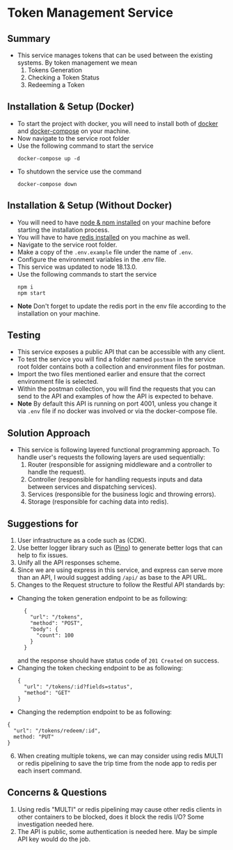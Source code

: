# Token Management Service
## Summary
- This service manages tokens that can be used between the existing systems. By token management we mean 
  1. Tokens Generation
  2. Checking a Token Status
  3. Redeeming a Token
## Installation & Setup (Docker)
- To start the project with docker, you will need to install both of [docker](https://docs.docker.com/get-docker/) and [docker-compose](https://docs.docker.com/compose/install/) on your machine.
- Now navigate to the service root folder
- Use the following command to start the service
  ```
  docker-compose up -d
  ```
- To shutdown the service use the command 
  ```
  docker-compose down
  ```
## Installation & Setup (Without Docker)
- You will need to have [node & npm installed](https://nodejs.org/en/download/) on your machine before starting the installation process.
- You will have to have [redis installed](https://redis.io/download/) on you machine as well.
- Navigate to the service root folder.
- Make a copy of the `.env.example` file under the name of `.env`.
- Configure the environment variables in the .env file.
- This service was updated to node 18.13.0.
- Use the following commands to start the service
  ```
  npm i
  npm start
  ```
- **Note** Don't forget to update the redis port in the env file according to the installation on your machine.

## Testing
- This service exposes a public API that can be accessible with any client.
- To test the service you will find a folder named `postman` in the service root folder contains both a collection and environment files for postman.
- Import the two files mentioned earlier and ensure that the correct environment file is selected.
- Within the postman collection, you will find the requests that you can send to the API and examples of how the API is expected to behave.
- **Note** By default this API is running on port 4001, unless you change it via `.env` file if no docker was involved or via the docker-compose file.


## Solution Approach
- This service is following layered functional programming approach. To handle user's requests the following layers are used sequentially:
  1. Router (responsible for assigning middleware and a controller to handle the request).
  2. Controller (responsible for handling requests inputs and data between services and dispatching services).
  3. Services (responsible for the business logic and throwing errors).
  4. Storage (responsible for caching data into redis).
## Suggestions for 
1. User infrastructure as a code such as (CDK).
2. Use better logger library such as ([Pino](https://www.npmjs.com/package/pino)) to generate better logs that can help to fix issues.
3. Unify all the API responses scheme.
4. Since we are using express in this service, and express can serve more than an API, I would suggest adding `/api/` as base to the API URL.
5. Changes to the Request structure to follow the Restful API standards by:
  - Changing the token generation endpoint to be as following: 
    ```
      {
        "url": "/tokens",
        "method": "POST",
        "body": {
          "count": 100
        }
      }
    ```
    and the response should have status code of `201 Created` on success.
  - Changing the token checking endpoint to be as following: 
    ```
    {
      "url": "/tokens/:id?fields=status",
      "method": "GET"
    }
    ```
  - Changing the redemption endpoint to be as following:
  ```
  {
    "url": "/tokens/redeem/:id",
    method: "PUT"
  }
  ``` 
6. When creating multiple tokens, we can may consider using redis MULTI or redis pipelining to save the trip time from the node app to redis per each insert command.
## Concerns & Questions
1. Using redis "MULTI" or redis pipelining may cause other redis clients in other containers to be blocked, does it block the redis I/O? Some investigation needed here.
2. The API is public, some authentication is needed here. May be simple API key would do the job.

